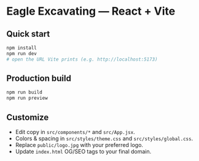 # Eagle Excavating — React + Vite

## Quick start

```bash
npm install
npm run dev
# open the URL Vite prints (e.g. http://localhost:5173)
```

## Production build

```bash
npm run build
npm run preview
```

## Customize
- Edit copy in `src/components/*` and `src/App.jsx`.
- Colors & spacing in `src/styles/theme.css` and `src/styles/global.css`.
- Replace `public/logo.jpg` with your preferred logo.
- Update `index.html` OG/SEO tags to your final domain.

